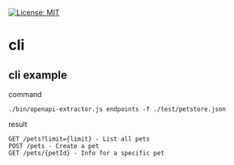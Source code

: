[![License: MIT](https://img.shields.io/badge/License-MIT-yellow.svg)](https://opensource.org/licenses/MIT)

# cli

## cli example
command
```console
./bin/openapi-extractor.js endpoints -f ./test/petstore.json
```
result
```console
GET /pets?limit={limit} - List all pets
POST /pets - Create a pet
GET /pets/{petId} - Info for a specific pet
```